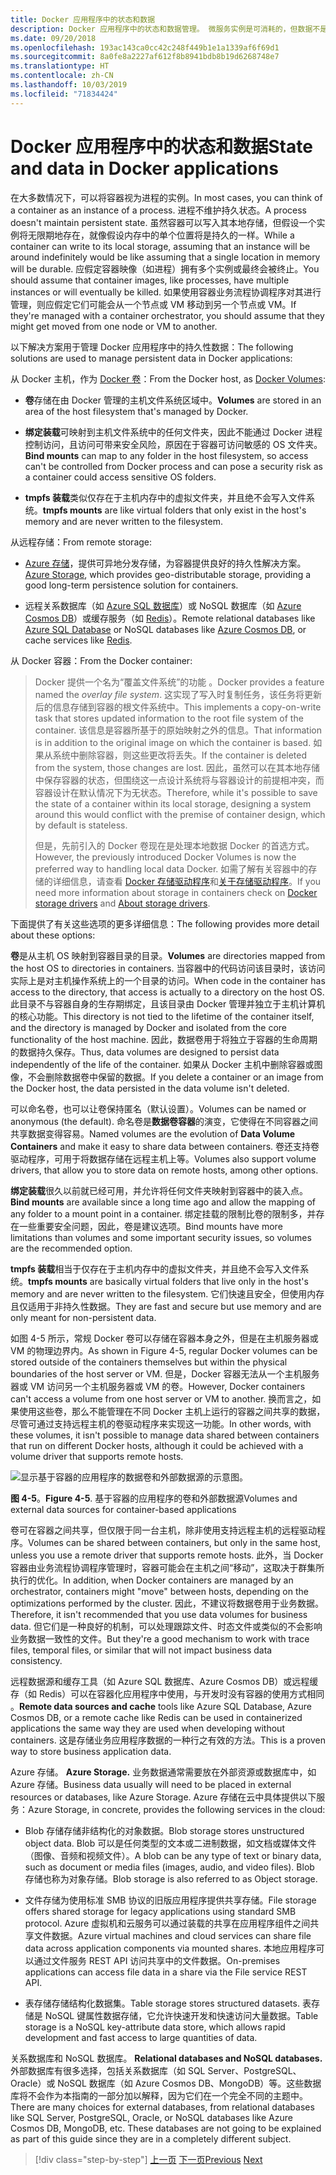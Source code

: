 ```yaml
---
title: Docker 应用程序中的状态和数据
description: Docker 应用程序中的状态和数据管理。 微服务实例是可消耗的，但数据不是，本文介绍如何使用微服务处理这一问题。
ms.date: 09/20/2018
ms.openlocfilehash: 193ac143ca0cc42c248f449b1e1a1339af6f69d1
ms.sourcegitcommit: 8a0fe8a2227af612f8b8941bdb8b19d6268748e7
ms.translationtype: HT
ms.contentlocale: zh-CN
ms.lasthandoff: 10/03/2019
ms.locfileid: "71834424"
---
```

# <a name="state-and-data-in-docker-applications"></a><span data-ttu-id="151b1-104">Docker 应用程序中的状态和数据</span><span class="sxs-lookup"><span data-stu-id="151b1-104">State and data in Docker applications</span></span>

<span data-ttu-id="151b1-105">在大多数情况下，可以将容器视为进程的实例。</span><span class="sxs-lookup"><span data-stu-id="151b1-105">In most cases, you can think of a container as an instance of a process.</span></span> <span data-ttu-id="151b1-106">进程不维护持久状态。</span><span class="sxs-lookup"><span data-stu-id="151b1-106">A process doesn't maintain persistent state.</span></span> <span data-ttu-id="151b1-107">虽然容器可以写入其本地存储，但假设一个实例将无限期地存在，就像假设内存中的单个位置将是持久的一样。</span><span class="sxs-lookup"><span data-stu-id="151b1-107">While a container can write to its local storage, assuming that an instance will be around indefinitely would be like assuming that a single location in memory will be durable.</span></span> <span data-ttu-id="151b1-108">应假定容器映像（如进程）拥有多个实例或最终会被终止。</span><span class="sxs-lookup"><span data-stu-id="151b1-108">You should assume that container images, like processes, have multiple instances or will eventually be killed.</span></span> <span data-ttu-id="151b1-109">如果使用容器业务流程协调程序对其进行管理，则应假定它们可能会从一个节点或 VM 移动到另一个节点或 VM。</span><span class="sxs-lookup"><span data-stu-id="151b1-109">If they're managed with a container orchestrator, you should assume that they might get moved from one node or VM to another.</span></span>

<span data-ttu-id="151b1-110">以下解决方案用于管理 Docker 应用程序中的持久性数据：</span><span class="sxs-lookup"><span data-stu-id="151b1-110">The following solutions are used to manage persistent data in Docker applications:</span></span>

<span data-ttu-id="151b1-111">从 Docker 主机，作为 [Docker 卷](https://docs.docker.com/engine/admin/volumes/)：</span><span class="sxs-lookup"><span data-stu-id="151b1-111">From the Docker host, as [Docker Volumes](https://docs.docker.com/engine/admin/volumes/):</span></span>

- <span data-ttu-id="151b1-112">**卷**存储在由 Docker 管理的主机文件系统区域中。</span><span class="sxs-lookup"><span data-stu-id="151b1-112">**Volumes** are stored in an area of the host filesystem that's managed by Docker.</span></span>

- <span data-ttu-id="151b1-113">**绑定装载**可映射到主机文件系统中的任何文件夹，因此不能通过 Docker 进程控制访问，且访问可带来安全风险，原因在于容器可访问敏感的 OS 文件夹。</span><span class="sxs-lookup"><span data-stu-id="151b1-113">**Bind mounts** can map to any folder in the host filesystem, so access can't be controlled from Docker process and can pose a security risk as a container could access sensitive OS folders.</span></span>

- <span data-ttu-id="151b1-114">**tmpfs 装载**类似仅存在于主机内存中的虚拟文件夹，并且绝不会写入文件系统。</span><span class="sxs-lookup"><span data-stu-id="151b1-114">**tmpfs mounts** are like virtual folders that only exist in the host's memory and are never written to the filesystem.</span></span>

<span data-ttu-id="151b1-115">从远程存储：</span><span class="sxs-lookup"><span data-stu-id="151b1-115">From remote storage:</span></span>

- <span data-ttu-id="151b1-116">[Azure 存储](https://azure.microsoft.com/documentation/services/storage/)，提供可异地分发存储，为容器提供良好的持久性解决方案。</span><span class="sxs-lookup"><span data-stu-id="151b1-116">[Azure Storage](https://azure.microsoft.com/documentation/services/storage/), which provides geo-distributable storage, providing a good long-term persistence solution for containers.</span></span>

- <span data-ttu-id="151b1-117">远程关系数据库（如 [Azure SQL 数据库](https://azure.microsoft.com/services/sql-database/)）或 NoSQL 数据库（如 [Azure Cosmos DB](https://docs.microsoft.com/azure/cosmos-db/introduction)）或缓存服务（如 [Redis](https://redis.io/)）。</span><span class="sxs-lookup"><span data-stu-id="151b1-117">Remote relational databases like [Azure SQL Database](https://azure.microsoft.com/services/sql-database/) or NoSQL databases like [Azure Cosmos DB](https://docs.microsoft.com/azure/cosmos-db/introduction), or cache services like [Redis](https://redis.io/).</span></span>

<span data-ttu-id="151b1-118">从 Docker 容器：</span><span class="sxs-lookup"><span data-stu-id="151b1-118">From the Docker container:</span></span>

> <span data-ttu-id="151b1-119">Docker 提供一个名为“覆盖文件系统”的功能  。</span><span class="sxs-lookup"><span data-stu-id="151b1-119">Docker provides a feature named the *overlay file system*.</span></span> <span data-ttu-id="151b1-120">这实现了写入时复制任务，该任务将更新后的信息存储到容器的根文件系统中。</span><span class="sxs-lookup"><span data-stu-id="151b1-120">This implements a copy-on-write task that stores updated information to the root file system of the container.</span></span> <span data-ttu-id="151b1-121">该信息是容器所基于的原始映射之外的信息。</span><span class="sxs-lookup"><span data-stu-id="151b1-121">That information is in addition to the original image on which the container is based.</span></span> <span data-ttu-id="151b1-122">如果从系统中删除容器，则这些更改将丢失。</span><span class="sxs-lookup"><span data-stu-id="151b1-122">If the container is deleted from the system, those changes are lost.</span></span> <span data-ttu-id="151b1-123">因此，虽然可以在其本地存储中保存容器的状态，但围绕这一点设计系统将与容器设计的前提相冲突，而容器设计在默认情况下为无状态。</span><span class="sxs-lookup"><span data-stu-id="151b1-123">Therefore, while it's possible to save the state of a container within its local storage, designing a system around this would conflict with the premise of container design, which by default is stateless.</span></span>
>
> <span data-ttu-id="151b1-124">但是，先前引入的 Docker 卷现在是处理本地数据 Docker 的首选方式。</span><span class="sxs-lookup"><span data-stu-id="151b1-124">However, the previously introduced Docker Volumes is now the preferred way to handling local data Docker.</span></span> <span data-ttu-id="151b1-125">如需了解有关容器中的存储的详细信息，请查看 [Docker 存储驱动程序](https://docs.docker.com/storage/storagedriver/select-storage-driver/)和[关于存储驱动程序](https://docs.docker.com/storage/storagedriver/)。</span><span class="sxs-lookup"><span data-stu-id="151b1-125">If you need more information about storage in containers check on [Docker storage drivers](https://docs.docker.com/storage/storagedriver/select-storage-driver/) and [About storage drivers](https://docs.docker.com/storage/storagedriver/).</span></span>

<span data-ttu-id="151b1-126">下面提供了有关这些选项的更多详细信息：</span><span class="sxs-lookup"><span data-stu-id="151b1-126">The following provides more detail about these options:</span></span>

<span data-ttu-id="151b1-127">**卷**是从主机 OS 映射到容器目录的目录。</span><span class="sxs-lookup"><span data-stu-id="151b1-127">**Volumes** are directories mapped from the host OS to directories in containers.</span></span> <span data-ttu-id="151b1-128">当容器中的代码访问该目录时，该访问实际上是对主机操作系统上的一个目录的访问。</span><span class="sxs-lookup"><span data-stu-id="151b1-128">When code in the container has access to the directory, that access is actually to a directory on the host OS.</span></span> <span data-ttu-id="151b1-129">此目录不与容器自身的生存期绑定，且该目录由 Docker 管理并独立于主机计算机的核心功能。</span><span class="sxs-lookup"><span data-stu-id="151b1-129">This directory is not tied to the lifetime of the container itself, and the directory is managed by Docker and isolated from the core functionality of the host machine.</span></span> <span data-ttu-id="151b1-130">因此，数据卷用于将独立于容器的生命周期的数据持久保存。</span><span class="sxs-lookup"><span data-stu-id="151b1-130">Thus, data volumes are designed to persist data independently of the life of the container.</span></span> <span data-ttu-id="151b1-131">如果从 Docker 主机中删除容器或图像，不会删除数据卷中保留的数据。</span><span class="sxs-lookup"><span data-stu-id="151b1-131">If you delete a container or an image from the Docker host, the data persisted in the data volume isn't deleted.</span></span>

<span data-ttu-id="151b1-132">可以命名卷，也可以让卷保持匿名（默认设置）。</span><span class="sxs-lookup"><span data-stu-id="151b1-132">Volumes can be named or anonymous (the default).</span></span> <span data-ttu-id="151b1-133">命名卷是**数据卷容器**的演变，它使得在不同容器之间共享数据变得容易。</span><span class="sxs-lookup"><span data-stu-id="151b1-133">Named volumes are the evolution of **Data Volume Containers** and make it easy to share data between containers.</span></span> <span data-ttu-id="151b1-134">卷还支持卷驱动程序，可用于将数据存储在远程主机上等。</span><span class="sxs-lookup"><span data-stu-id="151b1-134">Volumes also support volume drivers, that allow you to store data on remote hosts, among other options.</span></span>

<span data-ttu-id="151b1-135">**绑定装载**很久以前就已经可用，并允许将任何文件夹映射到容器中的装入点。</span><span class="sxs-lookup"><span data-stu-id="151b1-135">**Bind mounts** are available since a long time ago and allow the mapping of any folder to a mount point in a container.</span></span> <span data-ttu-id="151b1-136">绑定挂载的限制比卷的限制多，并存在一些重要安全问题，因此，卷是建议选项。</span><span class="sxs-lookup"><span data-stu-id="151b1-136">Bind mounts have more limitations than volumes and some important security issues, so volumes are the recommended option.</span></span>

<span data-ttu-id="151b1-137">**tmpfs 装载**相当于仅存在于主机内存中的虚拟文件夹，并且绝不会写入文件系统。</span><span class="sxs-lookup"><span data-stu-id="151b1-137">**tmpfs mounts** are basically virtual folders that live only in the host's memory and are never written to the filesystem.</span></span> <span data-ttu-id="151b1-138">它们快速且安全，但使用内存且仅适用于非持久性数据。</span><span class="sxs-lookup"><span data-stu-id="151b1-138">They are fast and secure but use memory and are only meant for non-persistent data.</span></span>

<span data-ttu-id="151b1-139">如图 4-5 所示，常规 Docker 卷可以存储在容器本身之外，但是在主机服务器或 VM 的物理边界内。</span><span class="sxs-lookup"><span data-stu-id="151b1-139">As shown in Figure 4-5, regular Docker volumes can be stored outside of the containers themselves but within the physical boundaries of the host server or VM.</span></span> <span data-ttu-id="151b1-140">但是，Docker 容器无法从一个主机服务器或 VM 访问另一个主机服务器或 VM 的卷。</span><span class="sxs-lookup"><span data-stu-id="151b1-140">However, Docker containers can't access a volume from one host server or VM to another.</span></span> <span data-ttu-id="151b1-141">换而言之，如果使用这些卷，那么不能管理在不同 Docker 主机上运行的容器之间共享的数据，尽管可通过支持远程主机的卷驱动程序来实现这一功能。</span><span class="sxs-lookup"><span data-stu-id="151b1-141">In other words, with these volumes, it isn't possible to manage data shared between containers that run on different Docker hosts, although it could be achieved with a volume driver that supports remote hosts.</span></span>

![显示基于容器的应用程序的数据卷和外部数据源的示意图。](./media/docker-application-state-data/volumes-external-data-sources.png)

<span data-ttu-id="151b1-143">**图 4-5**。</span><span class="sxs-lookup"><span data-stu-id="151b1-143">**Figure 4-5**.</span></span> <span data-ttu-id="151b1-144">基于容器的应用程序的卷和外部数据源</span><span class="sxs-lookup"><span data-stu-id="151b1-144">Volumes and external data sources for container-based applications</span></span>

<span data-ttu-id="151b1-145">卷可在容器之间共享，但仅限于同一台主机，除非使用支持远程主机的远程驱动程序。</span><span class="sxs-lookup"><span data-stu-id="151b1-145">Volumes can be shared between containers, but only in the same host, unless you use a remote driver that supports remote hosts.</span></span> <span data-ttu-id="151b1-146">此外，当 Docker 容器由业务流程协调程序管理时，容器可能会在主机之间“移动”，这取决于群集所执行的优化。</span><span class="sxs-lookup"><span data-stu-id="151b1-146">In addition, when Docker containers are managed by an orchestrator, containers might "move" between hosts, depending on the optimizations performed by the cluster.</span></span> <span data-ttu-id="151b1-147">因此，不建议将数据卷用于业务数据。</span><span class="sxs-lookup"><span data-stu-id="151b1-147">Therefore, it isn't recommended that you use data volumes for business data.</span></span> <span data-ttu-id="151b1-148">但它们是一种良好的机制，可以处理跟踪文件、时态文件或类似的不会影响业务数据一致性的文件。</span><span class="sxs-lookup"><span data-stu-id="151b1-148">But they're a good mechanism to work with trace files, temporal files, or similar that will not impact business data consistency.</span></span>

<span data-ttu-id="151b1-149">远程数据源和缓存工具（如 Azure SQL 数据库、Azure Cosmos DB）或远程缓存（如 Redis）可以在容器化应用程序中使用，与开发时没有容器的使用方式相同  。</span><span class="sxs-lookup"><span data-stu-id="151b1-149">**Remote data sources and cache** tools like Azure SQL Database, Azure Cosmos DB, or a remote cache like Redis can be used in containerized applications the same way they are used when developing without containers.</span></span> <span data-ttu-id="151b1-150">这是存储业务应用程序数据的一种行之有效的方法。</span><span class="sxs-lookup"><span data-stu-id="151b1-150">This is a proven way to store business application data.</span></span>

<span data-ttu-id="151b1-151">Azure 存储。 </span><span class="sxs-lookup"><span data-stu-id="151b1-151">**Azure Storage.**</span></span> <span data-ttu-id="151b1-152">业务数据通常需要放在外部资源或数据库中，如 Azure 存储。</span><span class="sxs-lookup"><span data-stu-id="151b1-152">Business data usually will need to be placed in external resources or databases, like Azure Storage.</span></span> <span data-ttu-id="151b1-153">Azure 存储在云中具体提供以下服务：</span><span class="sxs-lookup"><span data-stu-id="151b1-153">Azure Storage, in concrete, provides the following services in the cloud:</span></span>

- <span data-ttu-id="151b1-154">Blob 存储存储非结构化的对象数据。</span><span class="sxs-lookup"><span data-stu-id="151b1-154">Blob storage stores unstructured object data.</span></span> <span data-ttu-id="151b1-155">Blob 可以是任何类型的文本或二进制数据，如文档或媒体文件（图像、音频和视频文件）。</span><span class="sxs-lookup"><span data-stu-id="151b1-155">A blob can be any type of text or binary data, such as document or media files (images, audio, and video files).</span></span> <span data-ttu-id="151b1-156">Blob 存储也称为对象存储。</span><span class="sxs-lookup"><span data-stu-id="151b1-156">Blob storage is also referred to as Object storage.</span></span>

- <span data-ttu-id="151b1-157">文件存储为使用标准 SMB 协议的旧版应用程序提供共享存储。</span><span class="sxs-lookup"><span data-stu-id="151b1-157">File storage offers shared storage for legacy applications using standard SMB protocol.</span></span> <span data-ttu-id="151b1-158">Azure 虚拟机和云服务可以通过装载的共享在应用程序组件之间共享文件数据。</span><span class="sxs-lookup"><span data-stu-id="151b1-158">Azure virtual machines and cloud services can share file data across application components via mounted shares.</span></span> <span data-ttu-id="151b1-159">本地应用程序可以通过文件服务 REST API 访问共享中的文件数据。</span><span class="sxs-lookup"><span data-stu-id="151b1-159">On-premises applications can access file data in a share via the File service REST API.</span></span>

- <span data-ttu-id="151b1-160">表存储存储结构化数据集。</span><span class="sxs-lookup"><span data-stu-id="151b1-160">Table storage stores structured datasets.</span></span> <span data-ttu-id="151b1-161">表存储是 NoSQL 键属性数据存储，它允许快速开发和快速访问大量数据。</span><span class="sxs-lookup"><span data-stu-id="151b1-161">Table storage is a NoSQL key-attribute data store, which allows rapid development and fast access to large quantities of data.</span></span>

<span data-ttu-id="151b1-162">关系数据库和 NoSQL 数据库。 </span><span class="sxs-lookup"><span data-stu-id="151b1-162">**Relational databases and NoSQL databases.**</span></span> <span data-ttu-id="151b1-163">外部数据库有很多选择，包括关系数据库（如 SQL Server、PostgreSQL、Oracle）或 NoSQL 数据库（如 Azure Cosmos DB、MongoDB）等。这些数据库将不会作为本指南的一部分加以解释，因为它们在一个完全不同的主题中。</span><span class="sxs-lookup"><span data-stu-id="151b1-163">There are many choices for external databases, from relational databases like SQL Server, PostgreSQL, Oracle, or NoSQL databases like Azure Cosmos DB, MongoDB, etc. These databases are not going to be explained as part of this guide since they are in a completely different subject.</span></span>

>[!div class="step-by-step"]
><span data-ttu-id="151b1-164">[上一页](containerize-monolithic-applications.md)
>[下一页](service-oriented-architecture.md)</span><span class="sxs-lookup"><span data-stu-id="151b1-164">[Previous](containerize-monolithic-applications.md)
[Next](service-oriented-architecture.md)</span></span>
